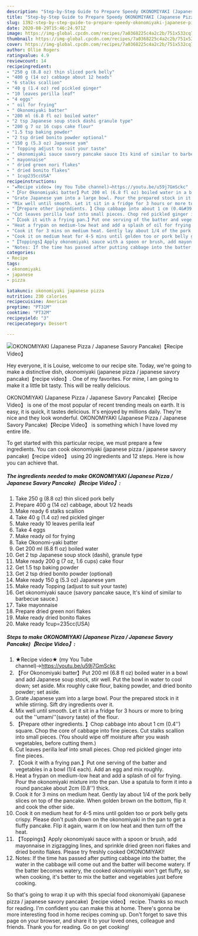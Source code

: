 ```yaml
---
description: "Step-by-Step Guide to Prepare Speedy OKONOMIYAKI (Japanese Pizza / Japanese Savory Pancake)【Recipe Video】"
title: "Step-by-Step Guide to Prepare Speedy OKONOMIYAKI (Japanese Pizza / Japanese Savory Pancake)【Recipe Video】"
slug: 1392-step-by-step-guide-to-prepare-speedy-okonomiyaki-japanese-pizza-japanese-savory-pancakerecipe-video
date: 2020-08-29T15:46:24.971Z
image: https://img-global.cpcdn.com/recipes/7a0368225c4a2c2b/751x532cq70/okonomiyaki-japanese-pizza-japanese-savory-pancakerecipe-video-recipe-main-photo.jpg
thumbnail: https://img-global.cpcdn.com/recipes/7a0368225c4a2c2b/751x532cq70/okonomiyaki-japanese-pizza-japanese-savory-pancakerecipe-video-recipe-main-photo.jpg
cover: https://img-global.cpcdn.com/recipes/7a0368225c4a2c2b/751x532cq70/okonomiyaki-japanese-pizza-japanese-savory-pancakerecipe-video-recipe-main-photo.jpg
author: Ollie Rogers
ratingvalue: 4.9
reviewcount: 14
recipeingredient:
- "250 g (8.8 oz) thin sliced pork belly"
- "400 g (14 oz) cabbage about 12 heads"
- "6 stalks scallion"
- "40 g (1.4 oz) red pickled ginger"
- "10 leaves perilla leaf"
- "4 eggs"
- " oil for frying"
- " Okonomiyaki batter"
- "200 ml (6.8 fl oz) boiled water"
- "2 tsp Japanese soup stock dashi granule type"
- "200 g 7 oz 16 cups cake flour"
- "1.5 tsp baking powder"
- "2 tsp dried bonito powder optional"
- "150 g (5.3 oz) Japanese yam"
- " Topping adjust to suit your taste"
- " okonomiyaki sauce savory pancake sauce Its kind of similar to barbecue sauce"
- " mayonnaise"
- " dried green nori flakes"
- " dried bonito flakes"
- " 1cup235ccUSA"
recipeinstructions:
- "★Recipe video★ (my You Tube channel)→https://youtu.be/u59j7GmSckc"
- "【For Okonomiyaki batter】Put 200 ml (6.8 fl oz) boiled water in a bowl and add Japanese soup stock, stir well. Put the bowl in water to cool down; set aside. Mix roughly cake flour, baking powder, and dried bonito powder; set aside."
- "Grate Japanese yam into a large bowl. Pour the prepared stock in it while stirring. Sift dry ingredients over it."
- "Mix well until smooth. Let it sit in a fridge for 3 hours or more to bring out the &#39;&#39;umami&#39;&#39;(savory taste) of the flour."
- "【Prepare other ingredients. 】Chop cabbage into about 1 cm (0.4&#39;&#39;) square. Chop the core of cabbage into fine pieces. Cut stalks scallion into small pieces. (You should wipe off moisture after you wash vegetables, before cutting them.)"
- "Cut leaves perilla leaf into small pieces. Chop red pickled ginger into fine pieces."
- "【Cook it with a frying pan.】Put one serving of the batter and vegetables in a bowl (1/4 each). Add an egg and mix roughly."
- "Heat a frypan on medium-low heat and add a splash of oil for frying. Pour the okonomiyaki mixture into the pan. Use a spatula to form it into a round pancake about 2cm (0.8&#39;&#39;) thick."
- "Cook it for 3 mins on medium heat. Gently lay about 1/4 of the pork belly slices on top of the pancake. When golden brown on the bottom, flip it and cook the other side."
- "Cook it on medium heat for 4-5 mins until golden too or pork belly gets crispy. Please don&#39;t push down on the okonomiyaki in the pan to get a fluffy pancake. Flip it again, warm it on low heat and then turn off the heat."
- "【Toppings】Apply okonomiyaki sauce with a spoon or brush, add mayonnaise in zigzagging lines, and sprinkle dried green nori flakes and dried bonito flakes. Please try freshly cooked OKONOMIYAKI!"
- "Notes: If the time has passed after putting cabbage into the batter, the water in the cabbage will come out and the batter will become watery. If the batter becomes watery, the cooked okonomiyaki won&#39;t get fluffy, so when cooking, it&#39;s better to mix the batter and vegetables just before cooking."
categories:
- Recipe
tags:
- okonomiyaki
- japanese
- pizza

katakunci: okonomiyaki japanese pizza 
nutrition: 230 calories
recipecuisine: American
preptime: "PT31M"
cooktime: "PT32M"
recipeyield: "3"
recipecategory: Dessert

---
```



![OKONOMIYAKI (Japanese Pizza / Japanese Savory Pancake)【Recipe Video】](https://img-global.cpcdn.com/recipes/7a0368225c4a2c2b/751x532cq70/okonomiyaki-japanese-pizza-japanese-savory-pancakerecipe-video-recipe-main-photo.jpg)

Hey everyone, it is Louise, welcome to our recipe site. Today, we're going to make a distinctive dish, okonomiyaki (japanese pizza / japanese savory pancake)【recipe video】. One of my favorites. For mine, I am going to make it a little bit tasty. This will be really delicious.

OKONOMIYAKI (Japanese Pizza / Japanese Savory Pancake)【Recipe Video】 is one of the most popular of recent trending meals on earth. It is easy, it is quick, it tastes delicious. It's enjoyed by millions daily. They're nice and they look wonderful. OKONOMIYAKI (Japanese Pizza / Japanese Savory Pancake)【Recipe Video】 is something which I have loved my entire life.




To get started with this particular recipe, we must prepare a few ingredients. You can cook okonomiyaki (japanese pizza / japanese savory pancake)【recipe video】 using 20 ingredients and 12 steps. Here is how you can achieve that.

<!--inarticleads1-->

##### The ingredients needed to make OKONOMIYAKI (Japanese Pizza / Japanese Savory Pancake)【Recipe Video】:

1. Take 250 g (8.8 oz) thin sliced pork belly
1. Prepare 400 g (14 oz) cabbage, about 1/2 heads
1. Make ready 6 stalks scallion
1. Take 40 g (1.4 oz) red pickled ginger
1. Make ready 10 leaves perilla leaf
1. Take 4 eggs
1. Make ready  oil for frying
1. Take  Okonomi-yaki batter
1. Get 200 ml (6.8 fl oz) boiled water
1. Get 2 tsp Japanese soup stock (dashi), granule type
1. Make ready 200 g (7 oz, 1.6 cups) cake flour
1. Get 1.5 tsp baking powder
1. Get 2 tsp dried bonito powder (optional)
1. Make ready 150 g (5.3 oz) Japanese yam
1. Make ready  Topping (adjust to suit your taste)
1. Get  okonomiyaki sauce (savory pancake sauce, It&#39;s kind of similar to barbecue sauce.)
1. Take  mayonnaise
1. Prepare  dried green nori flakes
1. Make ready  dried bonito flakes
1. Make ready  1cup=235cc(USA)




<!--inarticleads2-->

##### Steps to make OKONOMIYAKI (Japanese Pizza / Japanese Savory Pancake)【Recipe Video】:

1. ★Recipe video★ (my You Tube channel)→https://youtu.be/u59j7GmSckc
1. 【For Okonomiyaki batter】Put 200 ml (6.8 fl oz) boiled water in a bowl and add Japanese soup stock, stir well. Put the bowl in water to cool down; set aside. Mix roughly cake flour, baking powder, and dried bonito powder; set aside.
1. Grate Japanese yam into a large bowl. Pour the prepared stock in it while stirring. Sift dry ingredients over it.
1. Mix well until smooth. Let it sit in a fridge for 3 hours or more to bring out the &#39;&#39;umami&#39;&#39;(savory taste) of the flour.
1. 【Prepare other ingredients. 】Chop cabbage into about 1 cm (0.4&#39;&#39;) square. Chop the core of cabbage into fine pieces. Cut stalks scallion into small pieces. (You should wipe off moisture after you wash vegetables, before cutting them.)
1. Cut leaves perilla leaf into small pieces. Chop red pickled ginger into fine pieces.
1. 【Cook it with a frying pan.】Put one serving of the batter and vegetables in a bowl (1/4 each). Add an egg and mix roughly.
1. Heat a frypan on medium-low heat and add a splash of oil for frying. Pour the okonomiyaki mixture into the pan. Use a spatula to form it into a round pancake about 2cm (0.8&#39;&#39;) thick.
1. Cook it for 3 mins on medium heat. Gently lay about 1/4 of the pork belly slices on top of the pancake. When golden brown on the bottom, flip it and cook the other side.
1. Cook it on medium heat for 4-5 mins until golden too or pork belly gets crispy. Please don&#39;t push down on the okonomiyaki in the pan to get a fluffy pancake. Flip it again, warm it on low heat and then turn off the heat.
1. 【Toppings】Apply okonomiyaki sauce with a spoon or brush, add mayonnaise in zigzagging lines, and sprinkle dried green nori flakes and dried bonito flakes. Please try freshly cooked OKONOMIYAKI!
1. Notes: If the time has passed after putting cabbage into the batter, the water in the cabbage will come out and the batter will become watery. If the batter becomes watery, the cooked okonomiyaki won&#39;t get fluffy, so when cooking, it&#39;s better to mix the batter and vegetables just before cooking.




So that's going to wrap it up with this special food okonomiyaki (japanese pizza / japanese savory pancake)【recipe video】 recipe. Thanks so much for reading. I'm confident you can make this at home. There's gonna be more interesting food in home recipes coming up. Don't forget to save this page on your browser, and share it to your loved ones, colleague and friends. Thank you for reading. Go on get cooking!
